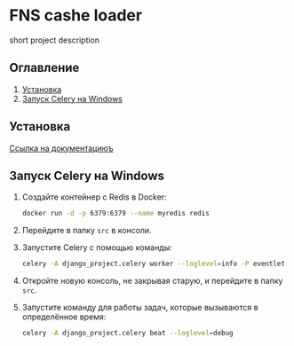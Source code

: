 # FNS cashe loader

short project description

## Оглавление
1) [Установка](README.md#установка)
2) [Запуск Celery на Windows](README.md#запуск-celery-на-windows)

## Установка
[Ссылка на документациюъ](./docs/ru/index.md#установка)

## Запуск Celery на Windows

1. Создайте контейнер с Redis в Docker:
    ```bash
    docker run -d -p 6379:6379 --name myredis redis
    ```

2. Перейдите в папку `src` в консоли.

3. Запустите Celery с помощью команды:
    ```bash
    celery -A django_project.celery worker --loglevel=info -P eventlet
    ```

4. Откройте новую консоль, не закрывая старую, и перейдите в папку `src`.

5. Запустите команду для работы задач, которые вызываются в определённое время:
    ```bash
    celery -A django_project.celery beat --loglevel=debug
    ```
